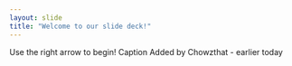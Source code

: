 ```yaml
---
layout: slide
title: "Welcome to our slide deck!"
---
```


Use the right arrow to begin!
Caption Added by Chowzthat - earlier today
